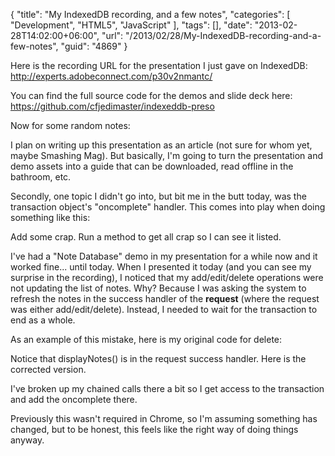 {
	"title": "My IndexedDB recording, and a few notes",
	"categories": [
		"Development",
		"HTML5",
		"JavaScript"
	],
	"tags": [],
	"date": "2013-02-28T14:02:00+06:00",
	"url": "/2013/02/28/My-IndexedDB-recording-and-a-few-notes",
	"guid": "4869"
}

Here is the recording URL for the presentation I just gave on IndexedDB: <a href="http://experts.adobeconnect.com/p30v2nmantc/">http://experts.adobeconnect.com/p30v2nmantc/</a>

You can find the full source code for the demos and slide deck here: <a href="https://github.com/cfjedimaster/indexeddb-preso">https://github.com/cfjedimaster/indexeddb-preso</a>

Now for some random notes:

I plan on writing up this presentation as an article (not sure for whom yet, maybe Smashing Mag). But basically, I'm going to turn the presentation and demo assets into a guide that can be downloaded, read offline in the bathroom, etc. 

Secondly, one topic I didn't go into, but bit me in the butt today, was the transaction object's "oncomplete" handler. This comes into play when doing something like this:

Add some crap.
Run a method to get all crap so I can see it listed.

I've had a "Note Database" demo in my presentation for a while now and it worked fine... until today. When I presented it today (and you can see my surprise in the recording), I noticed that my add/edit/delete operations were not updating the list of notes. Why? Because I was asking the system to refresh the notes in the success handler of the <b>request</b> (where the request was either add/edit/delete). Instead, I needed to wait for the transaction to end as a whole. 

As an example of this mistake, here is my original code for delete:

<script src="https://gist.github.com/cfjedimaster/5059335.js"></script>

Notice that displayNotes() is in the request success handler. Here is the corrected version.

<script src="https://gist.github.com/cfjedimaster/5059346.js"></script>

I've broken up my chained calls there a bit so I get access to the transaction and add the oncomplete there.

Previously this wasn't required in Chrome, so I'm assuming something has changed, but to be honest, this feels like the right way of doing things anyway.